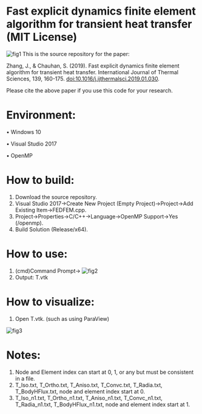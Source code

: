 # Fast explicit dynamics finite element algorithm for transient heat transfer (MIT License)

![fig1](https://user-images.githubusercontent.com/93865598/147568282-8c4247c0-cab2-4636-8dda-227df9d0f58c.PNG)
This is the source repository for the paper:

Zhang, J., & Chauhan, S. (2019). Fast explicit dynamics finite element algorithm for transient heat transfer. International Journal of Thermal Sciences, 139, 160-175. [doi:10.1016/j.ijthermalsci.2019.01.030](https://www.sciencedirect.com/science/article/abs/pii/S1290072918317186).

Please cite the above paper if you use this code for your research.

# Environment:
•	Windows 10

•	Visual Studio 2017

•	OpenMP
# How to build:
1.	Download the source repository.
2.	Visual Studio 2017->Create New Project (Empty Project)->Project->Add Existing Item->FEDFEM.cpp.
3.	Project->Properties->C/C++->Language->OpenMP Support->Yes (/openmp).
4.	Build Solution (Release/x64).
# How to use:
1.	(cmd)Command Prompt-> ![fig2](https://user-images.githubusercontent.com/93865598/147568308-8752fdbb-8067-4c3d-9089-13f631476ce4.PNG)
2.	Output: T.vtk
# How to visualize:
1.	Open T.vtk. (such as using ParaView)

![fig3](https://user-images.githubusercontent.com/93865598/147568315-1d2c3f4c-4dd7-4a6e-b3fe-4169c26555c7.PNG)
# Notes:
1.	Node and Element index can start at 0, 1, or any but must be consistent in a file.
2.	T_Iso.txt, T_Ortho.txt, T_Aniso.txt, T_Convc.txt, T_Radia.txt, T_BodyHFlux.txt, node and element index start at 0.
3.	T_Iso_n1.txt, T_Ortho_n1.txt, T_Aniso_n1.txt, T_Convc_n1.txt, T_Radia_n1.txt, T_BodyHFlux_n1.txt, node and element index start at 1.
